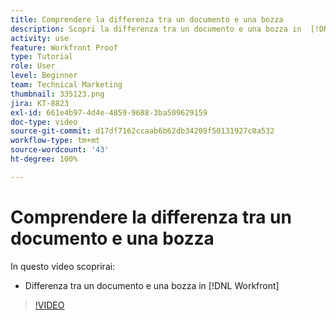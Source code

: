 ```yaml
---
title: Comprendere la differenza tra un documento e una bozza
description: Scopri la differenza tra un documento e una bozza in  [!DNL  Workfront].
activity: use
feature: Workfront Proof
type: Tutorial
role: User
level: Beginner
team: Technical Marketing
thumbnail: 335123.png
jira: KT-8823
exl-id: 661e4b97-4d4e-4859-9688-3ba509629159
doc-type: video
source-git-commit: d17df7162ccaab6b62db34209f50131927c0a532
workflow-type: tm+mt
source-wordcount: '43'
ht-degree: 100%

---
```


# Comprendere la differenza tra un documento e una bozza

In questo video scoprirai:

* Differenza tra un documento e una bozza in [!DNL Workfront]

>[!VIDEO](https://video.tv.adobe.com/v/3439867/?quality=12&learn=on&enablevpops&captions=ita)
